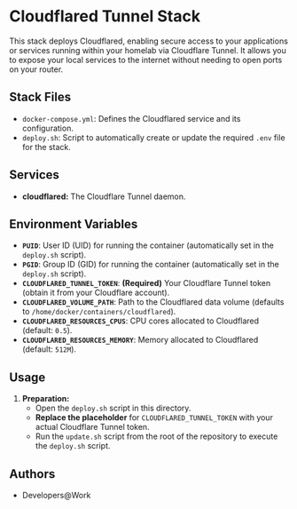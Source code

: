 # Cloudflared Tunnel Stack

This stack deploys Cloudflared, enabling secure access to your applications or services running within your homelab via Cloudflare Tunnel. It allows you to expose your local services to the internet without needing to open ports on your router.

## Stack Files

- `docker-compose.yml`: Defines the Cloudflared service and its configuration.
- `deploy.sh`: Script to automatically create or update the required `.env` file for the stack.

## Services

- **cloudflared:**  The Cloudflare Tunnel daemon.


## Environment Variables

- **`PUID`**: User ID (UID) for running the container (automatically set in the `deploy.sh` script).
- **`PGID`**: Group ID (GID) for running the container (automatically set in the `deploy.sh` script).
- **`CLOUDFLARED_TUNNEL_TOKEN`**: **(Required)** Your Cloudflare Tunnel token (obtain it from your Cloudflare account).
- **`CLOUDFLARED_VOLUME_PATH`**: Path to the Cloudflared data volume (defaults to `/home/docker/containers/cloudflared`).
- **`CLOUDFLARED_RESOURCES_CPUS`**: CPU cores allocated to Cloudflared (default: `0.5`).
- **`CLOUDFLARED_RESOURCES_MEMORY`**: Memory allocated to Cloudflared (default: `512M`).



## Usage

1.  **Preparation:**
    -   Open the `deploy.sh` script in this directory.
    -   **Replace the placeholder** for `CLOUDFLARED_TUNNEL_TOKEN` with your actual Cloudflare Tunnel token.
    -   Run the `update.sh` script from the root of the repository to execute the `deploy.sh` script.

## Authors

*   Developers@Work


